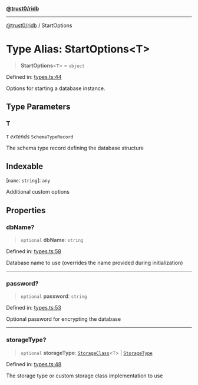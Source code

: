 [**@trust0/ridb**](../README.md)

***

[@trust0/ridb](../README.md) / StartOptions

# Type Alias: StartOptions\<T\>

> **StartOptions**\<`T`\> = `object`

Defined in: [types.ts:44](https://github.com/trust0-project/RIDB/blob/347f467e47dba14448a2117604cb967d519654fe/packages/ridb/src/types.ts#L44)

Options for starting a database instance.

## Type Parameters

### T

`T` *extends* `SchemaTypeRecord`

The schema type record defining the database structure

## Indexable

\[`name`: `string`\]: `any`

Additional custom options

## Properties

### dbName?

> `optional` **dbName**: `string`

Defined in: [types.ts:58](https://github.com/trust0-project/RIDB/blob/347f467e47dba14448a2117604cb967d519654fe/packages/ridb/src/types.ts#L58)

Database name to use (overrides the name provided during initialization)

***

### password?

> `optional` **password**: `string`

Defined in: [types.ts:53](https://github.com/trust0-project/RIDB/blob/347f467e47dba14448a2117604cb967d519654fe/packages/ridb/src/types.ts#L53)

Optional password for encrypting the database

***

### storageType?

> `optional` **storageType**: [`StorageClass`](StorageClass.md)\<`T`\> \| [`StorageType`](../enumerations/StorageType.md)

Defined in: [types.ts:48](https://github.com/trust0-project/RIDB/blob/347f467e47dba14448a2117604cb967d519654fe/packages/ridb/src/types.ts#L48)

The storage type or custom storage class implementation to use
